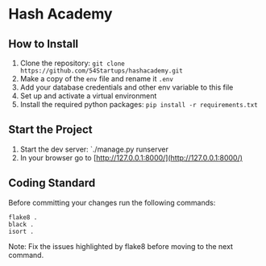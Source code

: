 # Hash Academy

## How to Install

 1. Clone the repository: `git clone https://github.com/54Startups/hashacademy.git`
 2. Make a copy of the `env` file and rename it `.env`
 3. Add your database credentials and other env variable to this file
 4. Set up and activate a virtual environment
 5. Install the required python packages: `pip install -r requirements.txt`

## Start the Project

1. Start the dev server: `./manage.py runserver
2. In your browser go to [http://127.0.0.1:8000/](http://127.0.0.1:8000/)

## Coding Standard

Before committing your changes run the following commands:

    flake8 .
    black .
    isort .
Note: Fix the issues highlighted by flake8 before moving to the next command. 
